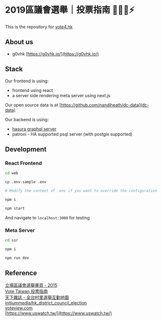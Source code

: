 # 2019區議會選舉｜投票指南 ✋🏻🧡⚡

This is the repository for [vote4.hk](https://vote4.hk)

## About us

- g0vhk [https://g0vhk.io/](https://g0vhk.io/)

## Stack

Our frontend is using:

- frontend using react
- a server side rendering meta server using next.js

Our open source data is at [https://github.com/nandiheath/dc-data](dc-data)

Our backend is using:

- [hasura graphql server](https://hasura.io/)
- patroni - HA supported psql server (with postgix supported)

## Development

### React Frontend

```bash
cd web

cp .env-sample .env

# Modify the content of .env if you want to override the configuration

npm i

npm start
```

And navigate to `localhost:3000` for testing

### Meta Server

```bash
cd ssr

npm i

npm run dev
```

## Reference

[立場區議會選舉專頁 - 2015](https://dce2015.thestandnews.com)  
[Vote Taiwan 投票指南](https://councils.g0v.tw)  
[天下雜誌 - 全台村里選舉互動地圖](https://web.cw.com.tw/election2018)  
[initiummedia/hk_district_council_election](https://github.com/initiummedia/hk_district_council_election)  
[voteview.com](https://voteview.com/)  
[https://www.uswatch.tw/](https://www.uswatch.tw/)  
